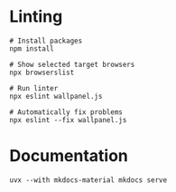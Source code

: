 # Linting

```shell
# Install packages
npm install

# Show selected target browsers
npx browserslist

# Run linter
npx eslint wallpanel.js

# Automatically fix problems
npx eslint --fix wallpanel.js
```

# Documentation
```shell
uvx --with mkdocs-material mkdocs serve
```
